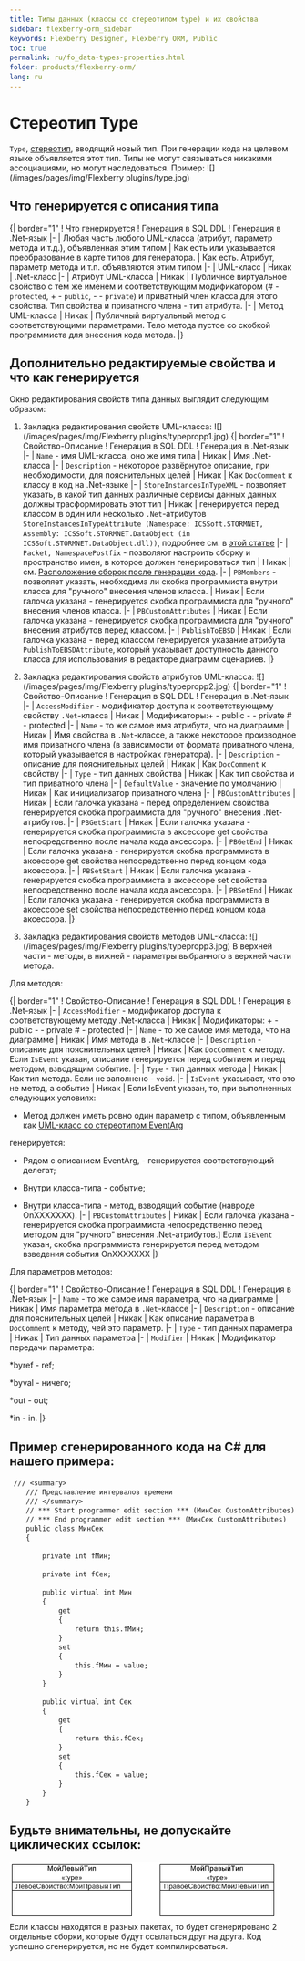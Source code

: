 ```yaml
---
title: Типы данных (классы со стереотипом type) и их свойства
sidebar: flexberry-orm_sidebar
keywords: Flexberry Designer, Flexberry ORM, Public
toc: true
permalink: ru/fo_data-types-properties.html
folder: products/flexberry-orm/
lang: ru
---
```


# Стереотип Type
`Type`, [стереотип](fd_key-concepts.html), вводящий новый тип. При генерации кода на целевом языке объявляется этот тип. Типы не могут связываться никакими ассоциациями, но могут наследоваться.
Пример:
![](/images/pages/img/Flexberry plugins/type.jpg)
## Что генерируется с описания типа
{| border="1"
! Что генерируется
! Генерация в SQL DDL
! Генерация в .Net-язык
|-
| Любая часть любого UML-класса (атрибут, параметр метода и т.д.), объявленная этим типом
| Как есть или указывается преобразование в карте типов для генератора.
| Как есть. Атрибут, параметр метода и т.п. объявляются этим типом
|-
| UML-класс
| Никак
| .Net-класс
|-
| Атрибут UML-класса
| Никак
| Публичное виртуальное свойство с тем же именем и соответствующим модификатором (# - `protected`, + - `public`, - - `private`) и приватный член класса для этого свойства. Тип свойства и приватного члена - тип атрибута.
|-
| Метод UML-класса
| Никак
| Публичный виртуальный метод с соответствующими параметрами. Тело метода пустое со скобкой программиста для внесения кода метода.
|}

## Дополнительно редактируемые свойства и что как генерируется
Окно редактирования свойств типа данных выглядит следующим образом:

1. Закладка редактирования свойств UML-класса:
![](/images/pages/img/Flexberry plugins/typepropp1.jpg)
{| border="1"
! Свойство-Описание
! Генерация в SQL DDL
! Генерация в .Net-язык
|-
| `Name` - имя UML-класса, оно же имя типа
| Никак
| Имя .Net-класса
|-
| `Description` - некоторое развёрнутое описание, при необходимости, для пояснительных целей
| Никак
| Как `DocComment` к классу в код на .Net-языке
|-
| `StoreInstancesInTypeXML` - позволяет указать, в какой тип данных различные сервисы данных данных должны трасформировать этот тип
| Никак
| генерируется перед классом в один или несколько `.Net`-атрибутов `StoreInstancesInTypeAttribute (Namespace: ICSSoft.STORMNET, Assembly: ICSSoft.STORMNET.DataObject (in ICSSoft.STORMNET.DataObject.dll))`, подробнее см. в [этой статье](convert-type-property-object-data-to-type-storage.html)
|-
| `Packet, NamespacePostfix` - позволяют настроить сборку и пространство имен, в которое должен генерироваться тип 
| Никак
| см. [Расположение сборок после генерации кода](location-assembly-after-code-generation.html).
|-
| `PBMembers` - позволяет указать, необходима ли скобка программиста внутри класса для "ручного" внесения членов класса.
| Никак
| Если галочка указана - генерируется скобка программиста для "ручного" внесения членов класса.
|-
| `PBCustomAttributes`
| Никак
| Если галочка указана - генерируется скобка программиста для "ручного" внесения атрибутов перед классом.
|-
| `PublishToEBSD`
| Никак
| Если галочка указана - перед классом генерируется указание атрибута `PublishToEBSDAttribute`, который указывает доступность данного класса для использования в редакторе диаграмм сценариев.
|}

2. Закладка редактирования свойств атрибутов UML-класса:
![](/images/pages/img/Flexberry plugins/typepropp2.jpg)
{| border="1"
! Свойство-Описание
! Генерация в SQL DDL
! Генерация в .Net-язык
|-
| `AccessModifier` - модификатор доступа к соответствующему свойству `.Net`-класса
| Никак
| Модификаторы:+ - public - - private # - protected
|-
| `Name` - то же самое имя атрибута, что на диаграмме
| Никак
| Имя свойства в `.Net`-классе, а также некоторое производное имя приватного члена (в зависимости от формата приватного члена, который указывается в настройках генератора).
|-
| `Description` - описание для пояснительных целей
| Никак
| Как `DocComment` к свойству
|-
| `Type` - тип данных свойства
| Никак
| Как тип свойства и тип приватного члена
|-
| `DefaultValue` - значение по умолчанию
| Никак
| Как инициализатор приватного члена
|-
| `PBCustomAttributes`
| Никак
| Если галочка указана - перед определением свойства генерируется скобка программиста для "ручного" внесения .Net-атрибутов.
|-
| `PBGetStart`
| Никак
| Если галочка указана - генерируется скобка программиста в аксессоре get свойства непосредственно после начала кода аксессора.
|-
| `PBGetEnd`
| Никак
| Если галочка указана - генерируется скобка программиста в аксессоре get свойства непосредственно перед концом кода аксессора.
|-
| `PBSetStart`
| Никак
| Если галочка указана - генерируется скобка программиста в аксессоре set свойства непосредственно после начала кода аксессора.
|-
| `PBSetEnd`
| Никак
| Если галочка указана - генерируется скобка программиста в аксессоре set свойства непосредственно перед концом кода аксессора.
|}

3. Закладка редактирования свойств методов UML-класса:
![](/images/pages/img/Flexberry plugins/typepropp3.jpg)
В верхней части - методы, в нижней - параметры выбранного в верхней части метода.


Для методов:

{| border="1"
! Свойство-Описание
! Генерация в SQL DDL
! Генерация в .Net-язык
|-
| `AccessModifier` - модификатор доступа к соответствующему методу .Net-класса
| Никак
| Модификаторы: + - public - - private # - protected
|-
| `Name` - то же самое имя метода, что на диаграмме
| Никак
| Имя метода в `.Net`-классе
|-
| `Description` - описание для пояснительных целей
| Никак
| Как `DocComment` к методу. Если `IsEvent` указан, описание генерируется перед событием и перед методом, взводящим событие.
|-
| `Type` - тип данных метода
| Никак
| Как тип метода. Если не заполнено - `void`.
|-
| `IsEvent`-указывает, что это не метод, а событие
| Никак
| Если IsEvent указан, то, при выполненных следующих условиях:

 * Метод должен иметь ровно один параметр с типом, объявленным как [UML-класс со стереотипом EventArg](classes-with-stereotype-eventarg.html)

 генерируется:

 * Рядом с описанием EventArg, - генерируется соответствующий делегат;

 * Внутри класса-типа - событие; 

 * Внутри класса-типа - метод, взводящий событие (навроде OnXXXXXXX). 
|-
| `PBCustomAttributes`
| Никак
| Если галочка указана - генерируется скобка программиста непосредственно перед методом для "ручного" внесения .Net-атрибутов.&#93; Если `IsEvent` указан, скобка программиста генерируется перед методом взведения события OnXXXXXXX
|}

Для параметров методов:

{| border="1"
! Свойство-Описание
! Генерация в SQL DDL
! Генерация в .Net-язык
|-
| `Name` - то же самое имя параметра, что на диаграмме
| Никак
| Имя параметра метода в `.Net`-классе
|-
| `Description` - описание для пояснительных целей
| Никак
| Как описание параметра в `DocComment` к методу, чей это параметр.
|-
| `Type` - тип данных параметра
| Никак
| Тип данных параметра
|-
| `Modifier`
| Никак
| Модификатор передачи параметра:

 *byref - ref; 

 *byval - ничего; 

*out - out;

 *in - in. 
|}


## Пример сгенерированного кода на C# для нашего примера:
```
 /// <summary>
    /// Представление интервалов времени
    /// </summary>
    // *** Start programmer edit section *** (МинСек CustomAttributes)
    // *** End programmer edit section *** (МинСек CustomAttributes)
    public class МинСек
    {
        
        private int fМин;
        
        private int fСек;
        
        public virtual int Мин
        {
            get
            {
                return this.fМин;
            }
            set
            {
                this.fМин = value;
            }
        }
        
        public virtual int Сек
        {
            get
            {
                return this.fСек;
            }
            set
            {
                this.fСек = value;
            }
        }
    }
```
## Будьте внимательны, не допускайте циклических ссылок:
![](/images/pages/img/Diagrams/types.GIF)
<br />
Если классы находятся в разных пакетах, то будет сгенерировано 2 отдельные сборки, которые будут ссылаться друг на друга. Код успешно сгенерируется, но не будет компилироваться.

